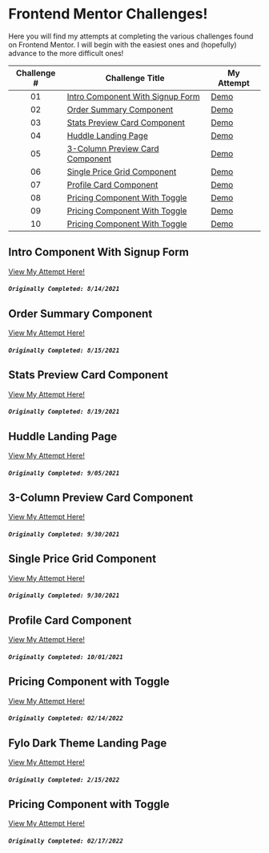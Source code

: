 # Frontend Mentor Challenges!

Here you will find my attempts at completing the various challenges found on Frontend Mentor. I will begin with the easiest ones and (hopefully) advance to the more difficult ones!

| Challenge # | Challenge Title                                                                                                                                      | My Attempt                                                                                                       |
| :---------: | ---------------------------------------------------------------------------------------------------------------------------------------------------- | ---------------------------------------------------------------------------------------------------------------- |
|     01      | [Intro Component With Signup Form](https://github.com/Epitome87/front-end-mentor-journey/tree/main/Noobie%20Level/intro-component-with-signup-form)  | [Demo](https://epitome87.github.io/front-end-mentor-journey/Noobie%20Level/intro-component-with-signup-form/)    |
|     02      | [Order Summary Component](https://github.com/Epitome87/front-end-mentor-journey/tree/main/Noobie%20Level/order-summary-component)                    | [Demo](https://epitome87.github.io/front-end-mentor-journey/Noobie%20Level/order-summary-component/)             |
|     03      | [Stats Preview Card Component](https://github.com/Epitome87/front-end-mentor-journey/tree/main/Noobie%20Level/stats-preview-card-component)          | [Demo](https://epitome87.github.io/front-end-mentor-journey/Noobie%20Level/stats-preview-card-component/)        |
|     04      | [Huddle Landing Page](https://github.com/Epitome87/front-end-mentor-journey/tree/main/Noobie%20Level/huddle-landing-page)                            | [Demo](https://epitome87.github.io/front-end-mentor-journey/Noobie%20Level/huddle-landing-page/)                 |
|     05      | [3-Column Preview Card Component ](https://github.com/Epitome87/front-end-mentor-journey/tree/main/Noobie%20Level/3-column-preview-card-component)   | [Demo](https://epitome87.github.io/front-end-mentor-journey/Noobie%20Level/3-column-preview-card-component)      |
|     06      | [Single Price Grid Component ](https://github.com/Epitome87/front-end-mentor-journey/tree/main/Noobie%20Level/single-price-grid-component)           | [Demo](https://epitome87.github.io/front-end-mentor-journey/Noobie%20Level/single-price-grid-component/)         |
|     07      | [Profile Card Component ](https://github.com/Epitome87/front-end-mentor-journey/tree/main/Noobie%20Level/profile-card-component)                     | [Demo](https://epitome87.github.io/front-end-mentor-journey/Noobie%20Level/profile-card-component/)              |
|     08      | [Pricing Component With Toggle](https://github.com/Epitome87/front-end-mentor-journey/tree/main/Junior%20Level/testimonials-grid-section-main)       | [Demo](https://epitome87.github.io/front-end-mentor-journey/Junior%20Level/testimonials-grid-section-main)       |
|     09      | [Pricing Component With Toggle](https://github.com/Epitome87/front-end-mentor-journey/tree/main/Junior%20Level/fylo-dark-theme-landing-page-master)  | [Demo](https://epitome87.github.io/front-end-mentor-journey/Junior%20Level/fylo-dark-theme-landing-page-master)  |
|     10      | [Pricing Component With Toggle](https://github.com/Epitome87/front-end-mentor-journey/tree/main/Junior%20Level/pricing-component-with-toggle-master) | [Demo](https://epitome87.github.io/front-end-mentor-journey/Junior%20Level/pricing-component-with-toggle-master) |

## Intro Component With Signup Form

[View My Attempt Here!](https://epitome87.github.io/front-end-mentor-journey/Noobie%20Level/intro-component-with-signup-form/)

##### `Originally Completed: 8/14/2021`

## Order Summary Component

[View My Attempt Here!](https://epitome87.github.io/front-end-mentor-journey/Noobie%20Level/order-summary-component)

##### `Originally Completed: 8/15/2021`

## Stats Preview Card Component

[View My Attempt Here!](https://epitome87.github.io/front-end-mentor-journey/Noobie%20Level/stats-preview-card-component)

##### `Originally Completed: 8/19/2021`

## Huddle Landing Page

[View My Attempt Here!](https://epitome87.github.io/front-end-mentor-journey/Noobie%20Level/huddle-landing-page-with-single-introductory-section-master)

##### `Originally Completed: 9/05/2021`

## 3-Column Preview Card Component

[View My Attempt Here!](https://epitome87.github.io/front-end-mentor-journey/Noobie%20Level/3-column-preview-card-component-main/)

##### `Originally Completed: 9/30/2021`

## Single Price Grid Component

[View My Attempt Here!](https://epitome87.github.io/front-end-mentor-journey/Noobie%20Level/single-price-grid-component/)

##### `Originally Completed: 9/30/2021`

## Profile Card Component

[View My Attempt Here!](https://epitome87.github.io/front-end-mentor-journey/Noobie%20Level/profile-card-component)

##### `Originally Completed: 10/01/2021`

## Pricing Component with Toggle

[View My Attempt Here!](https://epitome87.github.io/front-end-mentor-journey/Junior%20Level/testimonials-grid-section-main/)

##### `Originally Completed: 02/14/2022`

## Fylo Dark Theme Landing Page

[View My Attempt Here!](https://epitome87.github.io/front-end-mentor-journey/Junior%20Level/fylo-dark-theme-landing-page-master/)

##### `Originally Completed: 2/15/2022`

## Pricing Component with Toggle

[View My Attempt Here!](https://epitome87.github.io/front-end-mentor-journey/Junior%20Level/pricing-component-with-toggle-master/)

##### `Originally Completed: 02/17/2022`
